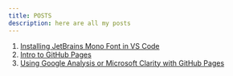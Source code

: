 ```yaml
---
title: POSTS
description: here are all my posts
---
```


1. [Installing JetBrains Mono Font in VS Code](/data/posts/Installing-JBMonoText-toVSCode.md)  
2. [Intro to GitHub Pages](/data/posts/2022-03-06-gitpages.md)  
3. [Using Google Analysis or Microsoft Clarity with GitHub Pages](/data/posts/gitpage-analysis.md)  